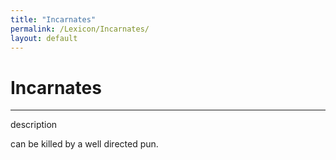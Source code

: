 ```yaml
---
title: "Incarnates"
permalink: /Lexicon/Incarnates/
layout: default
---
```

# Incarnates
---
description

can be killed by a well directed pun.